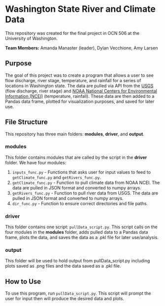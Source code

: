 # Washington State River and Climate Data
This repository was created for the final project in OCN 506 at the University of Washington.

**Team Members:** Amanda Manaster (leader), Dylan Vecchione, Amy Larsen

## Purpose
The goal of this project was to create a program that allows a user to see flow discharge, river stage, temperature, and rainfall for a series of locations in Washington state. The data are pulled via API from the [USGS](https://www.usgs.gov/) (flow discharge, river stage) and [NOAA National Centers for Environmental Information (NCEI)](https://www.ncei.noaa.gov/) (temperature, rainfall). These data are then added to a Pandas data frame, plotted for visualization purposes, and saved for later use.

## File Structure
This repository has three main folders: **modules**, **driver**, and **output**.
### modules
This folder contains modules that are called by the script in the **driver** folder. We have four modules:
1. `inputs_func.py` - Functions that asks user for input values to feed to `getClimate_func.py` and `getRivers_func.py`.
2. `getClimate_func.py` - Function to pull climate data from NOAA NCEI. The data are pulled in JSON format and converted to numpy arrays.
3. `getRivers_func.py` - Function to pull river data from USGS. The data are pulled in JSON format and converted to numpy arrays.
4. `dir_func.py` - Function to ensure correct directories and file paths.

### driver
This folder contains one script: `pullData_script.py`. This script calls on the four modules in the **modules** folder, adds pulled data to a Pandas data frame, plots the data, and saves the data as a .pkl file for later use/analysis.

### output
This folder will be used to hold output from pullData_script.py including plots saved as .png files and the data saved as a .pkl file.

## How to Use
To use this program, run `pullData_script.py`. This script will prompt the user for input then will produce the desired data and plots.
